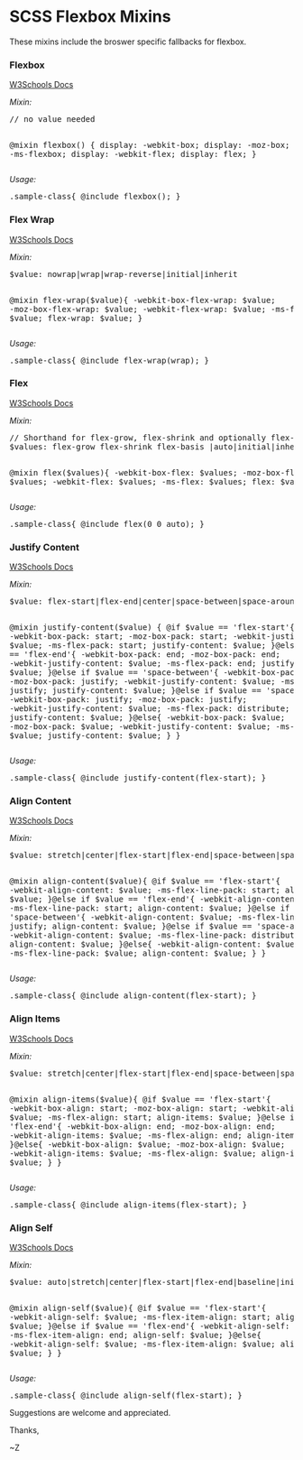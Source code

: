 # SCSS Flexbox Mixins
These mixins include the broswer specific fallbacks for flexbox.

<h3><strong>Flexbox</strong></h3>
<p><a href="http://www.w3schools.com/cssref/css3_pr_flexbox.asp" target="_blank">W3Schools Docs</a><p>
<em>Mixin:</em>
<pre>
// no value needed

@mixin flexbox() {
	display: -webkit-box;
	display: -moz-box;
	display: -ms-flexbox;
	display: -webkit-flex;
	display: flex;
}
</pre>
<em>Usage:</em>
<pre>.sample-class{ @include flexbox(); }</pre>
<h3><strong>Flex Wrap</strong></h3>
<p><a href="http://www.w3schools.com/cssref/css3_pr_flex-wrap.asp" target="_blank">W3Schools Docs</a><p>
<em>Mixin:</em>
<pre>
$value: nowrap|wrap|wrap-reverse|initial|inherit

@mixin flex-wrap($value){
	-webkit-box-flex-wrap: $value;
	-moz-box-flex-wrap: $value;
	-webkit-flex-wrap: $value;
	-ms-flex-wrap: $value;
	flex-wrap: $value;
}
</pre>
<em>Usage:</em>
<pre>.sample-class{ @include flex-wrap(wrap); }</pre>
<h3><strong>Flex</strong></h3>
<p><a href="http://www.w3schools.com/cssref/css3_pr_flex.asp" target="_blank">W3Schools Docs</a><p>
<em>Mixin:</em>
<pre>
// Shorthand for flex-grow, flex-shrink and optionally flex-basis. Space separated, in that order.
$values: flex-grow flex-shrink flex-basis |auto|initial|inherit

@mixin flex($values){
	-webkit-box-flex: $values;
	-moz-box-flex:  $values;
	-webkit-flex:  $values;
	-ms-flex:  $values;
	flex:  $values;
}
</pre>
<em>Usage:</em>
<pre>.sample-class{ @include flex(0 0 auto); }</pre>
<h3><strong>Justify Content</strong></h3>
<p><a href="http://www.w3schools.com/cssref/css3_pr_justify-content.asp" target="_blank">W3Schools Docs</a><p>
<em>Mixin:</em>
<pre>
$value: flex-start|flex-end|center|space-between|space-around|initial|inherit

@mixin justify-content($value) {
	@if $value == 'flex-start'{
		-webkit-box-pack: start;
		-moz-box-pack: start;
		-webkit-justify-content: $value;
		-ms-flex-pack: start;
		justify-content: $value;
	}@else if $value == 'flex-end'{
		-webkit-box-pack: end;
		-moz-box-pack: end;
		-webkit-justify-content: $value;
		-ms-flex-pack: end;
		justify-content: $value;
	}@else if $value == 'space-between'{
		-webkit-box-pack: justify;
		-moz-box-pack: justify;
		-webkit-justify-content: $value;
		-ms-flex-pack: justify;
		justify-content: $value;
	}@else if $value == 'space-around'{
		-webkit-box-pack: justify;
		-moz-box-pack: justify;
		-webkit-justify-content: $value;
		-ms-flex-pack: distribute;
		justify-content: $value;
	}@else{
		-webkit-box-pack: $value;
		-moz-box-pack: $value;
		-webkit-justify-content: $value;
		-ms-flex-pack: $value;
		justify-content: $value;
	}
}
</pre>
<em>Usage:</em>
<pre>.sample-class{ @include justify-content(flex-start); }</pre>
<h3><strong>Align Content</strong></h3>
<p><a href="http://www.w3schools.com/cssref/css3_pr_align-content.asp" target="_blank">W3Schools Docs</a><p>
<em>Mixin:</em>
<pre>
$value: stretch|center|flex-start|flex-end|space-between|space-around|initial|inherit

@mixin align-content($value){
	@if $value == 'flex-start'{
		-webkit-align-content: $value;
		-ms-flex-line-pack: start;
		align-content: $value;
	}@else if $value == 'flex-end'{
		-webkit-align-content: $value;
		-ms-flex-line-pack: start;
		align-content: $value;
	}@else if $value == 'space-between'{
		-webkit-align-content: $value;
		-ms-flex-line-pack: justify;
		align-content: $value;
	}@else if $value == 'space-around'{
		-webkit-align-content: $value;
		-ms-flex-line-pack: distribute;
		align-content: $value;
	}@else{
		-webkit-align-content: $value;
		-ms-flex-line-pack: $value;
		align-content: $value;
	}
}
</pre>
<em>Usage:</em>
<pre>.sample-class{ @include align-content(flex-start); }</pre>
<h3><strong>Align Items</strong></h3>
<p><a href="http://www.w3schools.com/cssref/css3_pr_align-items.asp" target="_blank">W3Schools Docs</a><p>
<em>Mixin:</em>
<pre>
$value: stretch|center|flex-start|flex-end|space-between|space-around|initial|inherit

@mixin align-items($value){
	@if $value == 'flex-start'{
		-webkit-box-align: start;
		-moz-box-align: start;
		-webkit-align-items: $value;
		-ms-flex-align: start;
		align-items: $value;
	}@else if $value == 'flex-end'{
		-webkit-box-align: end;
		-moz-box-align: end;
		-webkit-align-items: $value;
		-ms-flex-align: end;
		align-items: $value;
	}@else{
		-webkit-box-align: $value;
		-moz-box-align: $value;
		-webkit-align-items: $value;
		-ms-flex-align: $value;
		align-items: $value;
	}
}
</pre>
<em>Usage:</em>
<pre>.sample-class{ @include align-items(flex-start); }</pre>
<h3><strong>Align Self</strong></h3>
<p><a href="http://www.w3schools.com/cssref/css3_pr_align-self.asp" target="_blank">W3Schools Docs</a><p>
<em>Mixin:</em>
<pre>
$value: auto|stretch|center|flex-start|flex-end|baseline|initial|inherit
	
@mixin align-self($value){
	@if $value == 'flex-start'{
		-webkit-align-self: $value;
		-ms-flex-item-align: start;
		align-self: $value;
	}@else if $value == 'flex-end'{
		-webkit-align-self: $value;
		-ms-flex-item-align: end;
		align-self: $value;
	}@else{
		-webkit-align-self: $value;
		-ms-flex-item-align: $value;
		align-self: $value;
	}
}
</pre>
<em>Usage:</em>
<pre>.sample-class{ @include align-self(flex-start); }</pre>

Suggestions are welcome and appreciated.

Thanks,

~Z
